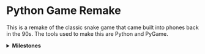 # Python Game Remake
This is a remake of the classic snake game that came built into phones back in the 90s. 
The tools used to make this are Python and PyGame.

<details><summary><b>Milestones<b/></summary>
<hr>
  
 - Completed Milestones
     - Respawn Snake
     - Border Collision
     - Score
     - Spawning apple and snake growth 
     - Snake motion 
  
  - Left Todo
      - Obstacles
      - Second Player and Lives
      - Other Levels
      - Main Menu
      - AI Snake
      - Login
      - Leader Board
      - Pause
 
